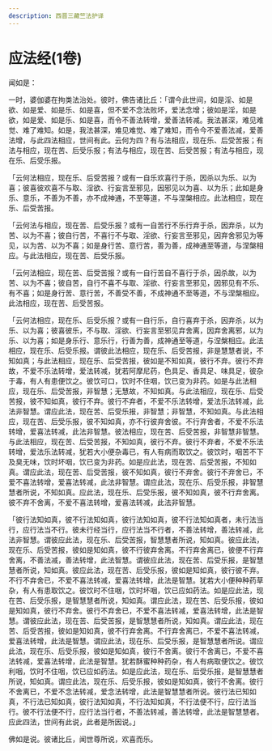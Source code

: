 ```yaml
---
description: 西晋三藏竺法护译
---
```


# 应法经(1卷)

闻如是：

一时，婆伽婆在拘类法治处。彼时，佛告诸比丘：「谓今此世间，如是淫、如是欲、如是爱、如是乐、如是喜，但不爱不念法败坏，爱法念增；彼如是淫，如是欲，如是爱、如是乐、如是喜，而令不善法转增，爱善法转减。我法甚深，难见难觉、难了难知。如是，我法甚深，难见难觉、难了难知，而令今不爱善法减，爱善法增，与此四法相应，世间有此。云何为四？有与法相应，现在乐、后受苦报；有法与相应，现在苦、后受乐报；有法与相应，现在苦、后受苦报；有法与相应，现在乐、后受乐报。

「云何法相应，现在乐、后受苦报？或有一自乐欢喜行于杀，因杀以为乐、以为喜；彼喜彼欢喜不与取、淫欲、行妄言至邪见，因邪见以为喜、以为乐；此如是身乐、意乐，不善为不善，亦不成神通，不至等道，不与涅槃相应。此法相应，现在乐、后受苦报。

「云何法与相应，现在苦、后受乐报？或有一自苦行不乐行弃于杀，因弃杀，以为苦、以为不喜；彼自行苦，不喜行不与取、淫欲、行妄言至邪见，因弃舍邪见为等见，以为苦、以为不喜；如是身行苦、意行苦，善为善，成神通至等道，与涅槃相应。与此法相应，现在苦、后受乐报。

「云何法相应，现在苦、后受苦报？或有一自行苦自不喜行于杀，因杀故，以为苦、以为不喜；彼自苦，自行不喜不与取、淫欲、行妄言至邪见，因邪见有不乐、有不喜；如是身行苦、意行苦，不善受不善，不成神通不至等道，不与涅槃相应。此法相应，现在苦、后受苦报。

「云何法相应，现在乐、后受乐报？或有一自行乐，自行喜弃于杀，因弃杀，以为乐、以为喜；彼喜彼乐，不与取、淫欲、行妄言至邪见弃舍离，因弃舍离邪，以为乐、以为喜；如是身乐行、意乐行，行善为善，成神通至等道，与涅槃相应。此法相应，现在乐、后受乐报。谓彼此法相应，现在乐、后受苦报，非是慧慧者说，不知如真；与此法相应，现在乐、后受苦报，彼如是不知如真，彼行不弃。彼行不弃故，不爱不乐法转增，爱法转减，犹若阿摩尼药，色具足、香具足、味具足，彼杂于毒，有人有患便饮之。彼饮可口，饮时不住咽，饮已变为非药。如是与此法相应，现在乐、后受苦报，非智慧；无慧故，不知如真。与此法相应，现在乐、后受苦报，彼不知如真，彼行不弃。彼行不弃者，不爱不乐法转增，爱法乐法转减，此法非智慧。谓应此法，现在苦、后受乐报，非智慧；非智慧，不知如真。与此法相应，现在苦、后受乐报，彼不知如真，亦不行彼弃舍彼。不行弃舍者，不爱不乐法转增，爱喜法转减，此法非智慧。彼法相应，现在苦、后受苦报，非智慧非智慧。与此法相应，现在苦、后受苦报，不知如真，彼行不弃。彼行不弃者，不爱不乐法转增，爱法乐法转减，犹若大小便杂毒已，有人有病而取饮之。彼饮时，咽苦不下及臭无味，饮时坏咽，饮已变为非药。如是应此法，现在苦、后受苦报，不知如真。谓应此法，现在苦、后受苦报，彼不知如真，彼行不弃舍。彼行不弃舍已，不爱不喜法转增，爱喜法转减，此法非智慧。谓应此法，现在乐、后受乐报，非智慧慧者所说，不知如真。应此法，现在乐、后受乐报，彼不知如真，彼不行弃舍离。彼不弃不舍离，不爱不喜法转增，爱喜法转减，此法非智慧。

「彼行法知如真，彼不行法知如真，彼行法知如真，彼不行法知如真者，未行法当行，应行法当不行。彼未行经当行，应行法当不行者，不善法转增，善法转减，此法非智慧。谓彼应此法，现在乐、后受苦报，智慧慧者所说，知如真。彼应此法，现在乐、后受苦报，彼如是知如真，彼不行彼弃舍离。不行弃舍离已，彼便不行弃舍离，不善法减，善法转增，此法智慧。谓彼应此法，现在苦、后受乐报，是智慧慧者所说，知如真。彼应此法，现在苦、后受乐报，彼如是知如真，彼行彼不弃。不行不弃舍已，不爱不喜法转减，爱喜法转增，此法是智慧。犹若大小便种种药草杂，有人有患取饮之。彼饮时不住咽，饮时坏咽，饮已应如药法。如是应此法，现在苦、后受乐报，是智慧慧者所说，知如真。谓应此法，现在苦、后受乐报，彼如是知如真，彼行不弃舍。彼行不弃舍已，不爱不喜法转减，爱喜法转增，此法是智慧。谓彼应此法，现在苦、后受苦报，是智慧慧者所说，知如真。谓应此法，现在苦、后受苦报，彼如是知如真，彼不行弃舍离。不行弃舍离已，不爱不喜法转减，爱喜法转增，此法是智慧。谓应此法，现在乐、后受乐报，是智慧慧者所说。谓应此法，现在乐、后受乐报，彼如是知如真，彼行不舍离。彼行不舍离已，不爱不喜法转减，爱喜法转增，此法是智慧。犹若酥蜜种种药杂，有人有病取便饮之。彼饮利咽，饮时不住咽，饮已应如药法。如是应此法，现在乐、后受乐报，是智慧慧者所说，知如真。谓应此法，现在乐、后受乐报，彼如是知如真，彼行不舍离。彼行不舍离已，不爱不念法转减，爱念法转增，此法是智慧慧者所说。彼行法已知如真，不行法已知如真，彼行法知如真，不行法知如真，不行法便不行，应行法当行。彼不行法便不行，应行法当行者，不善法转减，善法转增，此法是智慧慧者。应此四法，世间有此说，此者是所因说。」

佛如是说。彼诸比丘，闻世尊所说，欢喜而乐。
